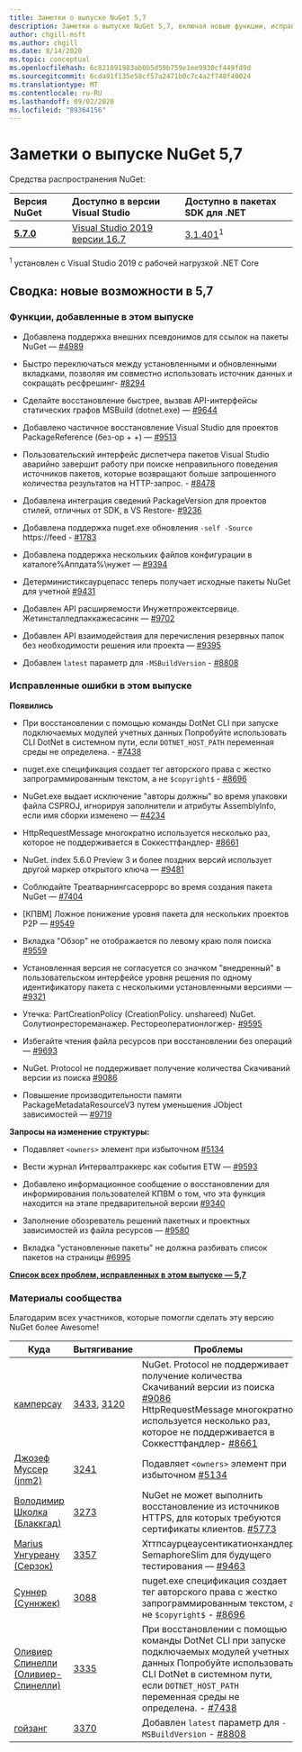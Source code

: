 ```yaml
---
title: Заметки о выпуске NuGet 5,7
description: Заметки о выпуске NuGet 5,7, включая новые функции, исправления ошибок и DCR.
author: chgill-msft
ms.author: chgill
ms.date: 8/14/2020
ms.topic: conceptual
ms.openlocfilehash: 6c821091983ab0b5d59b759e1ee9930cf449fd9d
ms.sourcegitcommit: 6cda91f135e58cf57a2471b0c7c4a2f748f40024
ms.translationtype: MT
ms.contentlocale: ru-RU
ms.lasthandoff: 09/02/2020
ms.locfileid: "89364156"
---
```

# <a name="nuget-57-release-notes"></a>Заметки о выпуске NuGet 5,7

Средства распространения NuGet:

| Версия NuGet | Доступно в версии Visual Studio | Доступно в пакетах SDK для .NET |
|:---|:---|:---|
| [**5.7.0**](https://nuget.org/downloads) | [Visual Studio 2019 версии 16.7](https://visualstudio.microsoft.com/downloads/) | [3.1.401](https://dotnet.microsoft.com/download/dotnet-core/3.1)<sup>1</sup> |

<sup>1</sup> установлен с Visual Studio 2019 с рабочей нагрузкой .NET Core

## <a name="summary-whats-new-in-57"></a>Сводка: новые возможности в 5,7

### <a name="features-added-in-this-release"></a>Функции, добавленные в этом выпуске

* Добавлена поддержка внешних псевдонимов для ссылок на пакеты NuGet — [#4989](https://github.com/NuGet/Home/issues/4989)

* Быстро переключаться между установленными и обновленными вкладками, позволяя им совместно использовать источник данных и сокращать ресфрешинг- [#8294](https://github.com/NuGet/Home/issues/8294)

* Сделайте восстановление быстрее, вызвав API-интерфейсы статических графов MSBuild (dotnet.exe) — [#9644](https://github.com/NuGet/Home/issues/9644)

* Добавлено частичное восстановление Visual Studio для проектов PackageReference (без-op + +) — [#9513](https://github.com/NuGet/Home/issues/9513)

* Пользовательский интерфейс диспетчера пакетов Visual Studio аварийно завершит работу при поиске неправильного поведения источников пакетов, которые возвращают больше запрошенного количества результатов на HTTP-запрос. - [#8478](https://github.com/NuGet/Home/issues/8478)

* Добавлена интеграция сведений PackageVersion для проектов стилей, отличных от SDK, в VS Restore- [#9236](https://github.com/NuGet/Home/issues/9236)

* Добавлена поддержка nuget.exe обновления `-self -Source` https://feed  -  [#1783](https://github.com/NuGet/Home/issues/1783)

* Добавлена поддержка нескольких файлов конфигурации в каталоге%Аппдата%\нужет — [#9394](https://github.com/NuGet/Home/issues/9394)

* Детерминистиксаурцепасс теперь получает исходные пакеты NuGet для учетной [#9431](https://github.com/NuGet/Home/issues/9431)

* Добавлен API расширяемости Инужетпрожектсервице. Жетинсталледпаккажесасинк — [#9702](https://github.com/NuGet/Home/issues/9702)

* Добавлен API взаимодействия для перечисления резервных папок без необходимости решения или проекта — [#9395](https://github.com/NuGet/Home/issues/9395)

* Добавлен `latest` параметр для `-MSBuildVersion`  -  [#8808](https://github.com/NuGet/Home/issues/8808)

### <a name="issues-fixed-in-this-release"></a>Исправленные ошибки в этом выпуске

**Появились**

* При восстановлении с помощью команды DotNet CLI при запуске подключаемых модулей учетных данных Попробуйте использовать CLI DotNet в системном пути, если `DOTNET_HOST_PATH`  переменная среды не определена. - [#7438](https://github.com/NuGet/Home/issues/7438)

* nuget.exe спецификация создает тег авторского права с жестко запрограммированным текстом, а не `$copyright$`  -  [#8696](https://github.com/NuGet/Home/issues/8696)

* NuGet.exe выдает исключение "авторы должны" во время упаковки файла CSPROJ, игнорируя заполнители и атрибуты AssemblyInfo, если имя сборки изменено — [#4234](https://github.com/NuGet/Home/issues/4234)

* HttpRequestMessage многократно используется несколько раз, которое не поддерживается в Соккесттфандлер- [#8661](https://github.com/NuGet/Home/issues/8661)

* NuGet. index 5.6.0 Preview 3 и более поздних версий использует другой маркер открытого ключа — [#9481](https://github.com/NuGet/Home/issues/9481)

* Соблюдайте Треатварнингсасеррорс во время создания пакета NuGet — [#7404](https://github.com/NuGet/Home/issues/7404)

* [КПВМ] Ложное понижение уровня пакета для нескольких проектов P2P — [#9549](https://github.com/NuGet/Home/issues/9549)

* Вкладка "Обзор" не отображается по левому краю поля поиска [#9559](https://github.com/NuGet/Home/issues/9559)

* Установленная версия не согласуется со значком "внедренный" в пользовательском интерфейсе уровня решения по одному идентификатору пакета с несколькими установленными версиями — [#9321](https://github.com/NuGet/Home/issues/9321)

* Утечка: PartCreationPolicy (CreationPolicy. unshareed) NuGet. Солутионрестореманажер. Рестореоператионлогжер- [#9595](https://github.com/NuGet/Home/issues/9595)

* Избегайте чтения файла ресурсов при восстановлении без операций — [#9693](https://github.com/NuGet/Home/issues/9693)

* NuGet. Protocol не поддерживает получение количества Скачиваний версии из поиска [#9086](https://github.com/NuGet/Home/issues/9086)

* Повышение производительности памяти PackageMetadataResourceV3 путем уменьшения JObject зависимостей — [#9719](https://github.com/NuGet/Home/issues/9719)

**Запросы на изменение структуры:**

* Подавляет `<owners>` элемент при избыточном [#5134](https://github.com/NuGet/Home/issues/5134)

* Вести журнал Интервалтраккерс как события ETW — [#9593](https://github.com/NuGet/Home/issues/9593)

* Добавлено информационное сообщение о восстановлении для информирования пользователей КПВМ о том, что эта функция находится на этапе предварительной версии [#9340](https://github.com/NuGet/Home/issues/9340)

* Заполнение обозреватель решений пакетных и проектных зависимостей из файла ресурсов — [#9580](https://github.com/NuGet/Home/issues/9580)

* Вкладка "установленные пакеты" не должна разбивать список пакетов на страницы [#6995](https://github.com/NuGet/Home/issues/6995)

**[Список всех проблем, исправленных в этом выпуске — 5,7](https://app.zenhub.com/workspaces/nuget-client-team-55aec9a240305cf007585881/reports/release?release=5ea77f51ab1a972297db2e92)**

### <a name="community-contributions"></a>Материалы сообщества

Благодарим всех участников, которые помогли сделать эту версию NuGet более Awesome!

|Куда|Вытягивание|Проблемы|
|----|----|----|
|[камперсау](https://github.com/campersau)|[3433](https://github.com/NuGet/NuGet.Client/pull/3433), [3120](https://github.com/NuGet/NuGet.Client/pull/3120)|NuGet. Protocol не поддерживает получение количества Скачиваний версии из поиска [#9086](https://github.com/NuGet/Home/issues/9086) </br>HttpRequestMessage многократно используется несколько раз, которое не поддерживается в Соккесттфандлер- [#8661](https://github.com/NuGet/Home/issues/8661)|
|[Джозеф Муссер (jnm2)](https://github.com/jnm2)|[3241](https://github.com/NuGet/NuGet.Client/pull/3241)|Подавляет `<owners>` элемент при избыточном [#5134](https://github.com/NuGet/Home/issues/5134)|
|[Володимир Школка (Блаккгад)](https://github.com/BlackGad)|[3273](https://github.com/NuGet/NuGet.Client/pull/3273)|NuGet не может выполнить восстановление из источников HTTPS, для которых требуются сертификаты клиентов. [#5773](https://github.com/NuGet/Home/issues/5773)|
|[Marius Унгуреану (Серзок)](https://github.com/Therzok)|[3357](https://github.com/NuGet/NuGet.Client/pull/3357)|Хттпсаурцеаусентикатионхандлер SemaphoreSlim для будущего тестирования — [#9463](https://github.com/NuGet/Home/issues/9463)|
|[Суннер (Суннжек)](https://github.com/SuNNjek)|[3088](https://github.com/NuGet/NuGet.Client/pull/3088)|nuget.exe спецификация создает тег авторского права с жестко запрограммированным текстом, а не `$copyright$`  -  [#8696](https://github.com/NuGet/Home/issues/8696)|
|[Оливиер Спинелли (Оливиер-Спинелли)](https://github.com/olivier-spinelli)|[3335](https://github.com/NuGet/NuGet.Client/pull/3335)|При восстановлении с помощью команды DotNet CLI при запуске подключаемых модулей учетных данных Попробуйте использовать CLI DotNet в системном пути, если `DOTNET_HOST_PATH`  переменная среды не определена. - [#7438](https://github.com/NuGet/Home/issues/7438)|
|[гойзанг](https://github.com/goyzhang)|[3370](https://github.com/NuGet/NuGet.Client/pull/3370)|Добавлен `latest` параметр для `-MSBuildVersion`  -  [#8808](https://github.com/NuGet/Home/issues/8808)|
